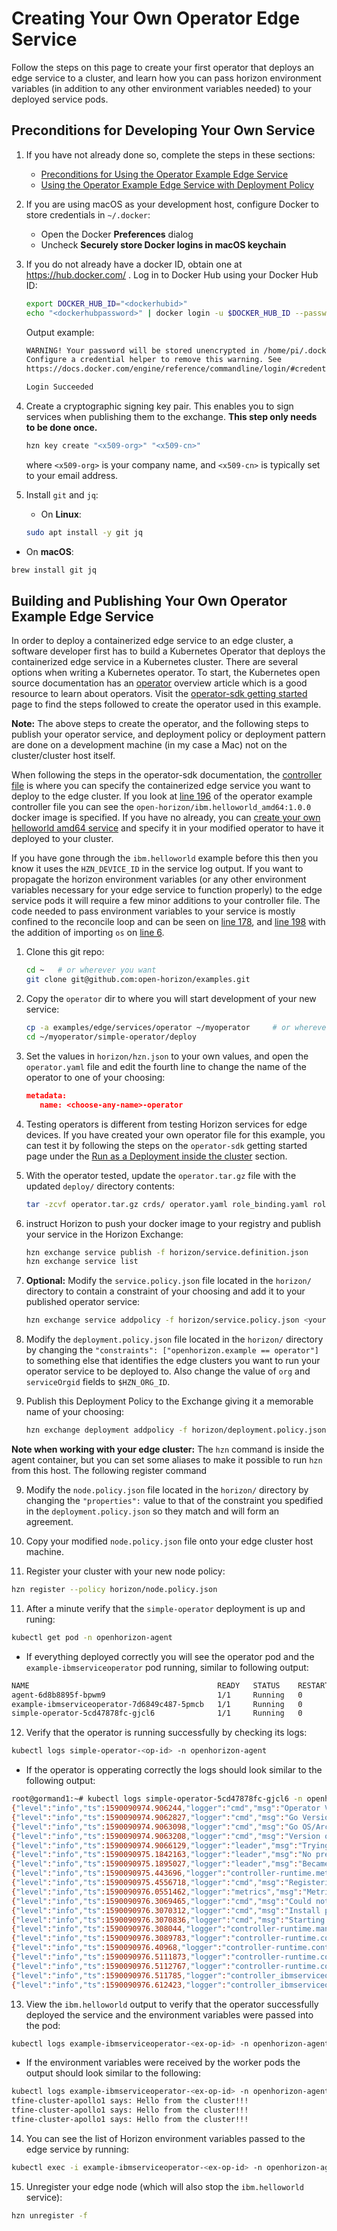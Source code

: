 # Creating Your Own Operator Edge Service

Follow the steps on this page to create your first operator that deploys an edge service to a cluster, and learn how you can pass horizon environment variables (in addition to any other environment variables needed) to your deployed service pods.

## Preconditions for Developing Your Own Service

1. If you have not already done so, complete the steps in these sections:

   - [Preconditions for Using the Operator Example Edge Service](README.md#preconditions)
   - [Using the Operator Example Edge Service with Deployment Policy](README.md#using-operator-policy)

2. If you are using macOS as your development host, configure Docker to store credentials in `~/.docker`:

   - Open the Docker **Preferences** dialog
   - Uncheck **Securely store Docker logins in macOS keychain**

3. If you do not already have a docker ID, obtain one at https://hub.docker.com/ . Log in to Docker Hub using your Docker Hub ID:

   ```bash
   export DOCKER_HUB_ID="<dockerhubid>"
   echo "<dockerhubpassword>" | docker login -u $DOCKER_HUB_ID --password-stdin
   ```

   Output example:

   ```bash
   WARNING! Your password will be stored unencrypted in /home/pi/.docker/config.json.
   Configure a credential helper to remove this warning. See
   https://docs.docker.com/engine/reference/commandline/login/#credentials-store

   Login Succeeded
   ```

4. Create a cryptographic signing key pair. This enables you to sign services when publishing them to the exchange. **This step only needs to be done once.**

   ```bash
   hzn key create "<x509-org>" "<x509-cn>"
   ```

   where `<x509-org>` is your company name, and `<x509-cn>` is typically set to your email address.

5. Install `git` and `jq`:

   * On **Linux**:

   ```bash
   sudo apt install -y git jq
   ```

  * On **macOS**:

   ```bash
   brew install git jq
   ```

## <a id=build-publish-your-op> Building and Publishing Your Own Operator Example Edge Service

In order to deploy a containerized edge service to an edge cluster, a software developer first has to build a Kubernetes Operator that deploys the containerized edge service in a Kubernetes cluster. There are several options when writing a Kubernetes operator. To start, the Kubernetes open source documentation has an [operator](https://kubernetes.io/docs/concepts/extend-kubernetes/operator/) overview article which is a good resource to learn about operators. Visit the [operator-sdk getting started](https://github.com/operator-framework/getting-started#overview) page to find the steps followed to create the operator used in this example. 

**Note:** The above steps to create the operator, and the following steps to publish your operator service, and deployment policy or deployment pattern are done on a development machine (in my case a Mac) not on the cluster/cluster host itself.

When following the steps in the operator-sdk documentation, the [controller file](https://github.com/operator-framework/getting-started#add-a-new-controller) is where you can specify the containerized edge service you want to deploy to the edge cluster. If you look at [line 196](https://github.com/open-horizon/examples/blob/081e2dd6243e82d52122fccbd974256ec536b1ad/edge/services/operator/simple-operator/pkg/controller/ibmserviceoperator/ibmserviceoperator_controller.go#L196) of the operator example controller file you can see the `open-horizon/ibm.helloworld_amd64:1.0.0` docker image is specified. If you have no already, you can [create your own helloworld amd64 service](../helloworld/CreateService.md) and specify it in your modified operator to have it deployed to your cluster. 

If you have gone through the `ibm.helloworld` example before this then you know it uses the `HZN_DEVICE_ID` in the service log output. If you want to propagate the horizon environment variables (or any other environment variables necessary for your edge service to function properly) to the edge service pods it will require a few minor additions to your controller file. The code needed to pass environment variables to your service is mostly confined to the reconcile loop and can be seen on [line 178](https://github.com/open-horizon/examples/blob/081e2dd6243e82d52122fccbd974256ec536b1ad/edge/services/operator/simple-operator/pkg/controller/ibmserviceoperator/ibmserviceoperator_controller.go#L178), and [line 198](https://github.com/open-horizon/examples/blob/081e2dd6243e82d52122fccbd974256ec536b1ad/edge/services/operator/simple-operator/pkg/controller/ibmserviceoperator/ibmserviceoperator_controller.go#L198) with the addition of importing `os` on [line 6](https://github.com/open-horizon/examples/blob/081e2dd6243e82d52122fccbd974256ec536b1ad/edge/services/operator/simple-operator/pkg/controller/ibmserviceoperator/ibmserviceoperator_controller.go#L6).

1. Clone this git repo:

   ```bash
   cd ~   # or wherever you want
   git clone git@github.com:open-horizon/examples.git
   ```

2. Copy the `operator` dir to where you will start development of your new service:

   ```bash
   cp -a examples/edge/services/operator ~/myoperator     # or wherever
   cd ~/myoperator/simple-operator/deploy
   ```

3. Set the values in `horizon/hzn.json` to your own values, and open the `operator.yaml` file and edit the fourth line to change the name of the operator to one of your choosing:
   ```json
   metadata:
      name: <choose-any-name>-operator
   ```

4. Testing operators is different from testing Horizon services for edge devices. If you have created your own operator file for this example, you can test it by following the steps on the `operator-sdk` getting started page under the [Run as a Deployment inside the cluster](https://github.com/operator-framework/getting-started#1-run-as-a-deployment-inside-the-cluster) section.

5. With the operator tested, update the `operator.tar.gz` file with the updated `deploy/` directory contents:
   ```bash
   tar -zcvf operator.tar.gz crds/ operator.yaml role_binding.yaml role.yaml service_account.yaml
   ```

6. instruct Horizon to push your docker image to your registry and publish your service in the Horizon Exchange:

   ```bash
   hzn exchange service publish -f horizon/service.definition.json
   hzn exchange service list
   ```

6. **Optional:** Modify the `service.policy.json` file located in the `horizon/` directory to contain a constraint of your choosing and add it to your published operator service:

   ```bash
   hzn exchange service addpolicy -f horizon/service.policy.json <your-operator-service>
   ```
  
7. Modify the `deployment.policy.json` file located in the `horizon/` directory by changing the `"constraints": ["openhorizon.example == operator"]` to something else that identifies the edge clusters you want to run your operator service to be deployed to. Also change the value of `org` and `serviceOrgid` fields to `$HZN_ORG_ID`.

8. Publish this Deployment Policy to the Exchange giving it a memorable name of your choosing:

   ```bash
   hzn exchange deployment addpolicy -f horizon/deployment.policy.json policy-<choose-any-policy-name>
   ```

**Note when working with your edge cluster:** The `hzn` command is inside the agent container, but you can set some aliases to make it possible to run `hzn` from this host. The following register command 

9. Modify the `node.policy.json` file located in the `horizon/` directory by changing the `"properties":`  value to that of the constraint you spedified in the `deployment.policy.json` so they match and will form an agreement.

10. Copy your modified `node.policy.json` file onto your edge cluster host machine.

11. Register your cluster with your new node policy:

   ```bash
   hzn register --policy horizon/node.policy.json
   ```
  
11. After a minute verify that the `simple-operator` deployment is up and runing:

   ```bash
   kubectl get pod -n openhorizon-agent
   ```

   - If everything deployed correctly you will see the operator pod and the `example-ibmserviceoperator` pod running, similar to following output:

   ```bash
   NAME                                          READY   STATUS    RESTARTS   AGE
   agent-6d8b8895f-bpwm9                         1/1     Running   0          2d21h
   example-ibmserviceoperator-7d6849c487-5pmcb   1/1     Running   0          88s
   simple-operator-5cd47878fc-gjcl6              1/1     Running   0          96s
   ```

12. Verify that the operator is running successfully by checking its logs:

   ```bash
   kubectl logs simple-operator-<op-id> -n openhorizon-agent
   ```

   - If the operator is opperating correctly the logs should look similar to the following output:

   ```bash
   root@gormand1:~# kubectl logs simple-operator-5cd47878fc-gjcl6 -n openhorizon-agent
   {"level":"info","ts":1590090974.906244,"logger":"cmd","msg":"Operator Version: 0.0.1"}
   {"level":"info","ts":1590090974.9062827,"logger":"cmd","msg":"Go Version: go1.14.3"}
   {"level":"info","ts":1590090974.9063098,"logger":"cmd","msg":"Go OS/Arch: linux/amd64"}
   {"level":"info","ts":1590090974.9063208,"logger":"cmd","msg":"Version of operator-sdk: v0.17.1"}
   {"level":"info","ts":1590090974.9066129,"logger":"leader","msg":"Trying to become the leader."}
   {"level":"info","ts":1590090975.1842163,"logger":"leader","msg":"No pre-existing lock was found."}
   {"level":"info","ts":1590090975.1895027,"logger":"leader","msg":"Became the leader."}
   {"level":"info","ts":1590090975.443696,"logger":"controller-runtime.metrics","msg":"metrics server is starting to listen","addr":"0.0.0.0:8383"}
   {"level":"info","ts":1590090975.4556718,"logger":"cmd","msg":"Registering Components."}
   {"level":"info","ts":1590090976.0551462,"logger":"metrics","msg":"Metrics Service object created","Service.Name":"simple-operator-metrics","Service.Namespace":"openhorizon-agent"}
   {"level":"info","ts":1590090976.3069465,"logger":"cmd","msg":"Could not create ServiceMonitor object","error":"no ServiceMonitor registered with the API"}
   {"level":"info","ts":1590090976.3070312,"logger":"cmd","msg":"Install prometheus-operator in your cluster to create ServiceMonitor objects","error":"no ServiceMonitor registered with the API"}
   {"level":"info","ts":1590090976.3070836,"logger":"cmd","msg":"Starting the Cmd."}
   {"level":"info","ts":1590090976.308044,"logger":"controller-runtime.manager","msg":"starting metrics server","path":"/metrics"}
   {"level":"info","ts":1590090976.3089783,"logger":"controller-runtime.controller","msg":"Starting EventSource","controller":"ibmserviceoperator-controller","source":"kind source: /, Kind="}
   {"level":"info","ts":1590090976.40968,"logger":"controller-runtime.controller","msg":"Starting EventSource","controller":"ibmserviceoperator-controller","source":"kind source: /, Kind="}
   {"level":"info","ts":1590090976.5111873,"logger":"controller-runtime.controller","msg":"Starting Controller","controller":"ibmserviceoperator-controller"}
   {"level":"info","ts":1590090976.5112767,"logger":"controller-runtime.controller","msg":"Starting workers","controller":"ibmserviceoperator-controller","worker count":1}
   {"level":"info","ts":1590090976.511785,"logger":"controller_ibmserviceoperator","msg":"Reconciling IBMserviceOperator","Request.Namespace":"openhorizon-agent","Request.Name":"example-ibmserviceoperator"}
   {"level":"info","ts":1590090976.612423,"logger":"controller_ibmserviceoperator","msg":"Creating a new Deployment","Request.Namespace":"openhorizon-agent","Request.Name":"example-ibmserviceoperator","Deployment.Namespace":"openhorizon-agent","Deployment.Name":"example-ibmserviceoperator"}
   ```

13. View the `ibm.helloworld` output to verify that the operator successfully deployed the service and the environment variables were passed into the pod:

   ```bash
   kubectl logs example-ibmserviceoperator-<ex-op-id> -n openhorizon-agent
   ```

   - If the environment variables were received by the worker pods the output should look similar to the following:

   ```bash
   kubectl logs example-ibmserviceoperator-<ex-op-id> -n openhorizon-agent
   tfine-cluster-apollo1 says: Hello from the cluster!!!
   tfine-cluster-apollo1 says: Hello from the cluster!!!
   tfine-cluster-apollo1 says: Hello from the cluster!!!
   ```

14. You can see the list of Horizon environment variables passed to the edge service by running:

   ```bash
   kubectl exec -i example-ibmserviceoperator-<ex-op-id> -n openhorizon-agent -- env | grep HZN_
   ```

15. Unregister your edge node (which will also stop the `ibm.helloworld` service):

   ```bash
   hzn unregister -f
   ```
